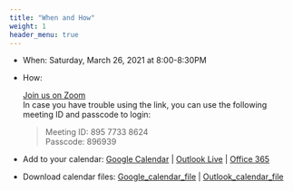 ```yaml
---
title: "When and How"
weight: 1
header_menu: true
---
```


* When: Saturday, March 26, 2021 at 8:00-8:30PM 

* How: 
    <!-- [Join us in this online streaming event](https://www.youtube.com/channel/UC7UZEHXdMH0Y3DwmdzITyow/live) -->
    [Join us on Zoom](https://us02web.zoom.us/j/89577338624?pwd=RFNlS2dnTUZ6SEpaM1l1OG9VZ2xwUT09)  
    In case you have trouble using the link, you can use the following meeting ID and passcode to login:
    > Meeting ID: 895 7733 8624   
    > Passcode: 896939


* Add to your calendar: 
     [Google Calendar](https://calendar.google.com/calendar/render?action=TEMPLATE&dates=20220327T000000Z%2F20220327T004000Z&details=Details%20can%20be%20found%20at%3A%20%0A%20%20%20%20http%3A%2F%2Fwww.cbmministry.org%2Fgospel%2F%0A%0AAs%20part%20of%20a%20series%20of%20short%20studies%2C%20we%20invite%20you%20to%20consider%20God%E2%80%99s%20answer%20for%20the%20various%20human%20conditions%20that%20beset%20us%20all.%20Please%20join%20us%20as%20we%20examine%20the%20topic%20of%20Home%20on%20Saturday%2C%203%2F26%2F2022%20at%208PM%20%28lasts%20about%2030%20mins%29.%0A%0AJoin%20Zoom%20Meeting%0Ahttps%3A%2F%2Fus02web.zoom.us%2Fj%2F89577338624%3Fpwd%3DRFNlS2dnTUZ6SEpaM1l1OG9VZ2xwUT09%0A%0AMeeting%20ID%3A%20895%207733%208624%0APasscode%3A%20896939%0A%0A&text=Gospel%20meeting%3A%20topic%20-%20Home) | 
     [Outlook Live](https://outlook.live.com/calendar/0/deeplink/compose?allday=false&body=Details%20can%20be%20found%20at%3A%20%0A%20%20%20%20http%3A%2F%2Fwww.cbmministry.org%2Fgospel%2F%0A%0AAs%20part%20of%20a%20series%20of%20short%20studies%2C%20we%20invite%20you%20to%20consider%20God%E2%80%99s%20answer%20for%20the%20various%20human%20conditions%20that%20beset%20us%20all.%20Please%20join%20us%20as%20we%20examine%20the%20topic%20of%20Home%20on%20Saturday%2C%203%2F26%2F2022%20at%208PM%20%28lasts%20about%2030%20mins%29.%0A%0AJoin%20Zoom%20Meeting%0Ahttps%3A%2F%2Fus02web.zoom.us%2Fj%2F89577338624%3Fpwd%3DRFNlS2dnTUZ6SEpaM1l1OG9VZ2xwUT09%0A%0AMeeting%20ID%3A%20895%207733%208624%0APasscode%3A%20896939%0A%0A&enddt=2022-03-27T00%3A40%3A00%2B00%3A00&path=%2Fcalendar%2Faction%2Fcompose&rru=addevent&startdt=2022-03-27T00%3A00%3A00%2B00%3A00&subject=Gospel%20meeting%3A%20topic%20-%20Home) |
     [Office 365](https://outlook.office.com/calendar/0/deeplink/compose?allday=false&body=Details%20can%20be%20found%20at%3A%20%0A%20%20%20%20http%3A%2F%2Fwww.cbmministry.org%2Fgospel%2F%0A%0AAs%20part%20of%20a%20series%20of%20short%20studies%2C%20we%20invite%20you%20to%20consider%20God%E2%80%99s%20answer%20for%20the%20various%20human%20conditions%20that%20beset%20us%20all.%20Please%20join%20us%20as%20we%20examine%20the%20topic%20of%20Home%20on%20Saturday%2C%203%2F26%2F2022%20at%208PM%20%28lasts%20about%2030%20mins%29.%0A%0AJoin%20Zoom%20Meeting%0Ahttps%3A%2F%2Fus02web.zoom.us%2Fj%2F89577338624%3Fpwd%3DRFNlS2dnTUZ6SEpaM1l1OG9VZ2xwUT09%0A%0AMeeting%20ID%3A%20895%207733%208624%0APasscode%3A%20896939%0A%0A&enddt=2022-03-27T00%3A40%3A00%2B00%3A00&path=%2Fcalendar%2Faction%2Fcompose&rru=addevent&startdt=2022-03-27T00%3A00%3A00%2B00%3A00&subject=Gospel%20meeting%3A%20topic%20-%20Home)

* Download calendar files:
    [Google_calendar_file](calendar/google_calendar.ics) |
    [Outlook_calendar_file](calendar/outlook_calendar.ics)